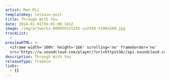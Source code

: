 ```yaml
---
artist: Ren Riz
templateKey: release-post
title: Through With You
date: 2014-01-01T04:01:08.341Z
image: /img/artworks-000056315255-zu2930-t500x500.jpg
trackList:
  - _
previewHTML: >-
  <iframe width='100%' height='166' scrolling='no' frameborder='no'
  src='https://w.soundcloud.com/player/?url=https%3A//api.soundcloud.com/tracks/107452559&amp;color=%23168dec&amp;auto_play=false&amp;hide_related=true&amp;show_comments=false&amp;show_user=false&amp;show_reposts=false&amp;show_teaser=false'></iframe>
description: Through With You
releaseType: freebie
links:
  - {}
---
```


